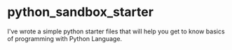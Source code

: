 # python_sandbox_starter
I've wrote a simple python starter files that will help you get to know basics of programming with Python Language.
